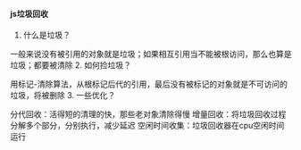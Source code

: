 

#### js垃圾回收
1. 什么是垃圾？

一般来说没有被引用的对象就是垃圾；如果相互引用当不能被根访问，那么也算是垃圾；都要被清除
2. 如何捡垃圾？

用标记-清除算法，从根标记后代的引用，最后没有被标记的对象就是不可访问的垃圾，将被删除
3. 一些优化？

分代回收：活得短的清理的快，那些老对象清除得慢
增量回收：将垃圾回收过程分解多个部分，分别执行，减少延迟
空闲时间收集：垃圾回收器在cpu空闲时间运行